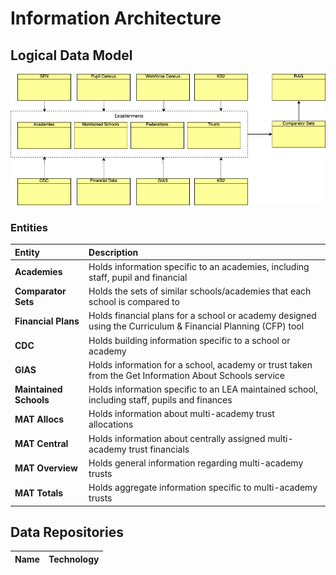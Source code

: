 ﻿# Information Architecture

## Logical Data Model

![Logical Data Model](images/Logical-Data-Model.png)

### Entities

| Entity                 | Description                                                                                                 |
|:-----------------------|:------------------------------------------------------------------------------------------------------------|
| **Academies**          | Holds information specific to an academies, including staff, pupil and financial                            |
| **Comparator Sets**    | Holds the sets of similar schools/academies that each school is compared to                                 |
| **Financial Plans**    | Holds financial plans for a school or academy designed using the Curriculum & Financial Planning (CFP) tool |
| **CDC**                | Holds building information specific to a school or academy                                                  |
| **GIAS**               | Holds information for a school, academy or trust taken from the Get Information About Schools service       |
| **Maintained Schools** | Holds information specific to an LEA maintained school, including staff, pupils and finances                |
| **MAT Allocs**         | Holds information about multi-academy trust allocations                                                     |
| **MAT Central**        | Holds information about centrally assigned multi-academy trust financials                                   |
| **MAT Overview**       | Holds general information regarding multi-academy trusts                                                    |
| **MAT Totals**         | Holds aggregate information specific to multi-academy trusts                                                |


## Data Repositories

| Name | Technology             |
|:-----|:-----------------------|

